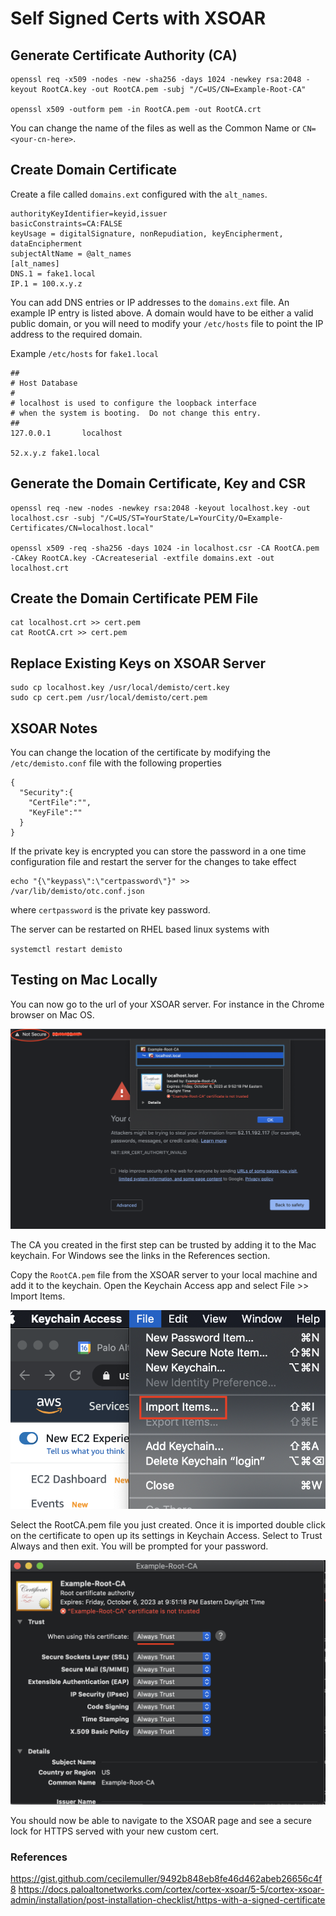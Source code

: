 # Self Signed Certs with XSOAR

## Generate Certificate Authority (CA)

```
openssl req -x509 -nodes -new -sha256 -days 1024 -newkey rsa:2048 -keyout RootCA.key -out RootCA.pem -subj "/C=US/CN=Example-Root-CA"

openssl x509 -outform pem -in RootCA.pem -out RootCA.crt
```

You can change the name of the files as well as the Common Name or `CN=<your-cn-here>`.


## Create Domain Certificate

Create a file called `domains.ext` configured with the `alt_names`.

```
authorityKeyIdentifier=keyid,issuer
basicConstraints=CA:FALSE
keyUsage = digitalSignature, nonRepudiation, keyEncipherment, dataEncipherment
subjectAltName = @alt_names
[alt_names]
DNS.1 = fake1.local
IP.1 = 100.x.y.z
```

You can add DNS entries or IP addresses to the `domains.ext` file.
An example IP entry is listed above.
A domain would have to be either a valid public domain, or you will need to modify your `/etc/hosts` file to point the IP address to the required domain. 

Example `/etc/hosts` for `fake1.local`

```
##
# Host Database
#
# localhost is used to configure the loopback interface
# when the system is booting.  Do not change this entry.
##
127.0.0.1       localhost

52.x.y.z fake1.local
```


## Generate the Domain Certificate, Key and CSR

```
openssl req -new -nodes -newkey rsa:2048 -keyout localhost.key -out localhost.csr -subj "/C=US/ST=YourState/L=YourCity/O=Example-Certificates/CN=localhost.local"

openssl x509 -req -sha256 -days 1024 -in localhost.csr -CA RootCA.pem -CAkey RootCA.key -CAcreateserial -extfile domains.ext -out localhost.crt
```

## Create the Domain Certificate PEM File
```
cat localhost.crt >> cert.pem
cat RootCA.crt >> cert.pem
```

## Replace Existing Keys on XSOAR Server

```
sudo cp localhost.key /usr/local/demisto/cert.key
sudo cp cert.pem /usr/local/demisto/cert.pem
```

## XSOAR Notes
You can change the location of the certificate by modifying the `/etc/demisto.conf` file with the following properties
```
{  
  "Security":{  
    "CertFile":"",
    "KeyFile":""
  }
}
```

If the private key is encrypted you can store the password in a one time configuration file and restart the server for the changes to take effect

```
echo "{\"keypass\":\"certpassword\"}" >> /var/lib/demisto/otc.conf.json
```
where `certpassword` is the private key password.

The server can be restarted on RHEL based linux systems with 

`systemctl restart demisto`


## Testing on Mac Locally
You can now go to the url of your XSOAR server. For instance in the Chrome browser on Mac OS.

![Chrome untrusted](invalid-cert-chrome.png)

The CA you created in the first step can be trusted by adding it to the Mac keychain.  For Windows see the links in the References section.

Copy the `RootCA.pem` file from the XSOAR server to your local machine and add it to the keychain.  Open the Keychain Access app and select File >> Import Items.  

![custom cert](import-cert.png)

Select the RootCA.pem file you just created. Once it is imported double click on the certificate to open up its settings in Keychain Access.  Select to Trust Always and then exit.  You will be prompted for your password.

![trust cert](always-trust.png) 

You should now be able to navigate to the XSOAR page and see a secure lock for HTTPS served with your new custom cert.

### References
https://gist.github.com/cecilemuller/9492b848eb8fe46d462abeb26656c4f8
https://docs.paloaltonetworks.com/cortex/cortex-xsoar/5-5/cortex-xsoar-admin/installation/post-installation-checklist/https-with-a-signed-certificate